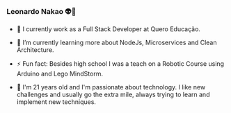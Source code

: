 ### Leonardo Nakao :alien:👋


- 🔭 I currently work as a Full Stack Developer at Quero Educação. 

- 🌱 I’m currently learning more about NodeJs, Microservices and Clean Architecture.

- ⚡ Fun fact: Besides high school I was a teach on a Robotic Course using Arduino and Lego MindStorm.

- :memo: I'm 21 years old and I'm passionate about technology. I like new challenges and usually go the extra mile, always trying to learn and implement new techniques.
